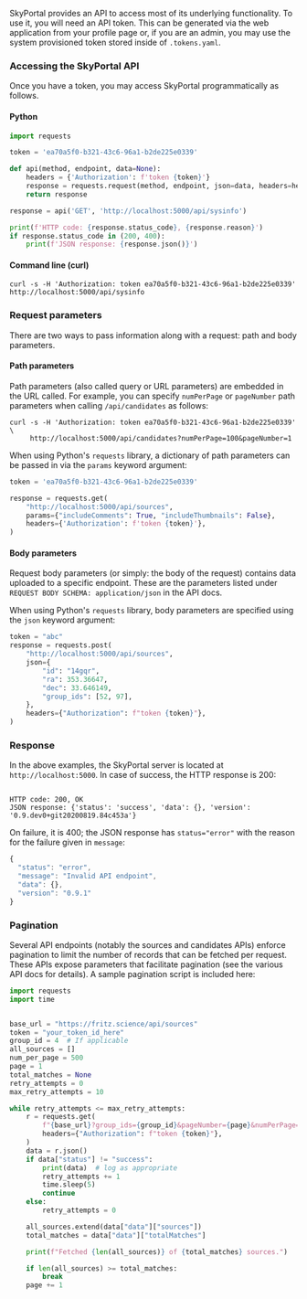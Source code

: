 SkyPortal provides an API to access most of its underlying
functionality. To use it, you will need an API token. This
can be generated via the web application from your profile page or, if
you are an admin, you may use the system provisioned token stored
inside of `.tokens.yaml`.

### Accessing the SkyPortal API

Once you have a token, you may access SkyPortal programmatically as
follows.

#### Python

```python
import requests

token = 'ea70a5f0-b321-43c6-96a1-b2de225e0339'

def api(method, endpoint, data=None):
    headers = {'Authorization': f'token {token}'}
    response = requests.request(method, endpoint, json=data, headers=headers)
    return response

response = api('GET', 'http://localhost:5000/api/sysinfo')

print(f'HTTP code: {response.status_code}, {response.reason}')
if response.status_code in (200, 400):
    print(f'JSON response: {response.json()}')
```

#### Command line (curl)

```shell
curl -s -H 'Authorization: token ea70a5f0-b321-43c6-96a1-b2de225e0339' http://localhost:5000/api/sysinfo
```

### Request parameters

There are two ways to pass information along with a request: path and body parameters.

#### Path parameters

Path parameters (also called query or URL parameters) are embedded in
the URL called. For example, you can specify `numPerPage` or
`pageNumber` path parameters when calling `/api/candidates` as
follows:

```shell
curl -s -H 'Authorization: token ea70a5f0-b321-43c6-96a1-b2de225e0339' \
     http://localhost:5000/api/candidates?numPerPage=100&pageNumber=1
```

When using Python's `requests` library, a dictionary of path
parameters can be passed in via the `params` keyword argument:

```python
token = 'ea70a5f0-b321-43c6-96a1-b2de225e0339'

response = requests.get(
    "http://localhost:5000/api/sources",
    params={"includeComments": True, "includeThumbnails": False},
    headers={'Authorization': f'token {token}'},
)
```

#### Body parameters

Request body parameters (or simply: the body of the request)
contains data uploaded to a specific endpoint. These are the
parameters listed under `REQUEST BODY SCHEMA: application/json` in the
API docs.

When using Python's `requests` library, body parameters are specified
using the `json` keyword argument:

```python
token = "abc"
response = requests.post(
    "http://localhost:5000/api/sources",
    json={
        "id": "14gqr",
        "ra": 353.36647,
        "dec": 33.646149,
        "group_ids": [52, 97],
    },
    headers={"Authorization": f"token {token}"},
)
```

### Response

In the above examples, the SkyPortal server is located at
`http://localhost:5000`. In case of success, the HTTP response is 200:

```

HTTP code: 200, OK
JSON response: {'status': 'success', 'data': {}, 'version': '0.9.dev0+git20200819.84c453a'}

```

On failure, it is 400; the JSON response has `status="error"` with the reason
for the failure given in `message`:

```js
{
  "status": "error",
  "message": "Invalid API endpoint",
  "data": {},
  "version": "0.9.1"
}
```

### Pagination

Several API endpoints (notably the sources and candidates APIs) enforce
pagination to limit the number of records that can be fetched per request.
These APIs expose parameters that facilitate pagination (see the various
API docs for details). A sample pagination script is included here:

```python
import requests
import time


base_url = "https://fritz.science/api/sources"
token = "your_token_id_here"
group_id = 4  # If applicable
all_sources = []
num_per_page = 500
page = 1
total_matches = None
retry_attempts = 0
max_retry_attempts = 10

while retry_attempts <= max_retry_attempts:
    r = requests.get(
        f"{base_url}?group_ids={group_id}&pageNumber={page}&numPerPage={num_per_page}&totalMatches={total_matches}",
        headers={"Authorization": f"token {token}"},
    )
    data = r.json()
    if data["status"] != "success":
        print(data)  # log as appropriate
        retry_attempts += 1
        time.sleep(5)
        continue
    else:
        retry_attempts = 0

    all_sources.extend(data["data"]["sources"])
    total_matches = data["data"]["totalMatches"]

    print(f"Fetched {len(all_sources)} of {total_matches} sources.")

    if len(all_sources) >= total_matches:
        break
    page += 1
```
